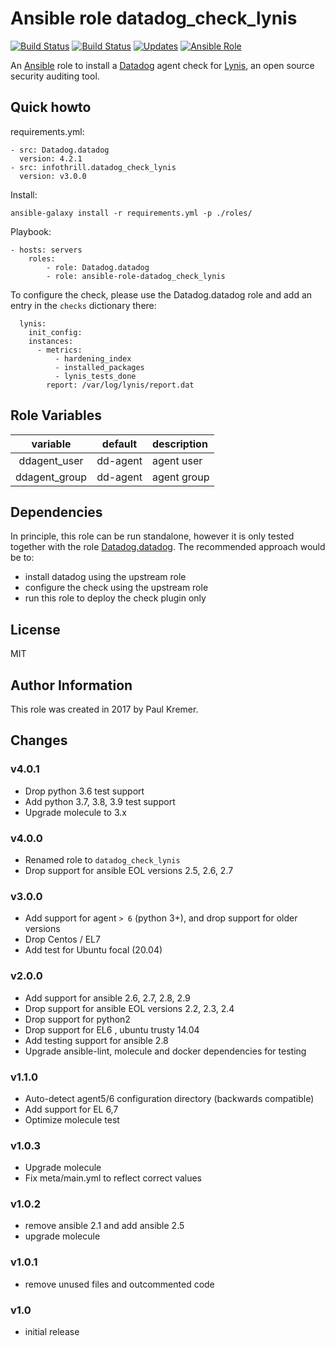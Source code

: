 # Ansible role datadog_check_lynis

[![Build Status](https://img.shields.io/travis/infothrill/ansible-role-datadog_check_lynis/master.svg?label=travis_master)](https://travis-ci.org/infothrill/ansible-role-datadog_check_lynis)
[![Build Status](https://img.shields.io/travis/infothrill/ansible-role-datadog_check_lynis/develop.svg?label=travis_develop)](https://travis-ci.org/infothrill/ansible-role-datadog_check_lynis)
[![Updates](https://pyup.io/repos/github/infothrill/ansible-role-datadog_check_lynis/shield.svg)](https://pyup.io/repos/github/infothrill/ansible-role-datadog_check_lynis/)
[![Ansible Role](https://img.shields.io/ansible/role/50606.svg)](https://galaxy.ansible.com/infothrill/datadog_check_lynis/)


An [Ansible](http://www.ansible.com) role to install a
[Datadog](https://www.datadoghq.com) agent check for
[Lynis](https://cisofy.com/lynis/), an open source security auditing tool.

## Quick howto

requirements.yml:

	- src: Datadog.datadog
	  version: 4.2.1
	- src: infothrill.datadog_check_lynis
	  version: v3.0.0

Install:

	ansible-galaxy install -r requirements.yml -p ./roles/

Playbook:

    - hosts: servers
        roles:
		    - role: Datadog.datadog
		    - role: ansible-role-datadog_check_lynis

To configure the check, please use the Datadog.datadog role and add an entry
in the `checks` dictionary there:

	  lynis:
	    init_config:
	    instances:
          - metrics:
		      - hardening_index
		      - installed_packages
		      - lynis_tests_done
		    report: /var/log/lynis/report.dat

## Role Variables

|       variable             | default  | description     |
|:--------------------------:|:--------:|:----------------|
| ddagent_user               | dd-agent | agent user      |
| ddagent_group              | dd-agent | agent group     |

## Dependencies

In principle, this role can be run standalone, however it is only tested together
with the role [Datadog.datadog](https://galaxy.ansible.com/Datadog/datadog/).
The recommended approach would be to:

* install datadog using the upstream role
* configure the check using the upstream role
* run this role to deploy the check plugin only

## License

MIT

## Author Information

This role was created in 2017 by Paul Kremer.


## Changes

### v4.0.1

* Drop python 3.6 test support
* Add python 3.7, 3.8, 3.9 test support
* Upgrade molecule to 3.x

### v4.0.0

* Renamed role to `datadog_check_lynis`
* Drop support for ansible EOL versions 2.5, 2.6, 2.7

### v3.0.0

* Add support for agent `> 6` (python 3+), and drop support for older versions
* Drop Centos / EL7
* Add test for Ubuntu focal (20.04)

### v2.0.0

* Add support for ansible 2.6, 2.7, 2.8, 2.9
* Drop support for ansible EOL versions 2.2, 2.3, 2.4
* Drop support for python2
* Drop support for EL6 , ubuntu trusty 14.04
* Add testing support for ansible 2.8
* Upgrade ansible-lint, molecule and docker dependencies for testing

### v1.1.0

* Auto-detect agent5/6 configuration directory (backwards compatible)
* Add support for EL 6,7
* Optimize molecule test

### v1.0.3

* Upgrade molecule
* Fix meta/main.yml to reflect correct values

### v1.0.2

* remove ansible 2.1 and add ansible 2.5
* upgrade molecule

### v1.0.1

* remove unused files and outcommented code

### v1.0

* initial release
